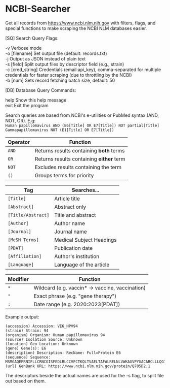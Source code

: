 # NCBI-Searcher
Get all records from https://www.ncbi.nlm.nih.gov with filters, flags, and special functions to make scraping the NCBI NLM databases easier.

[SQ] Search Query Flags:  
  
-v                 Verbose mode  
-o [filename]      Set output file (default: records.txt)  
-j                 Output as JSON instead of plain text  
-s [field]         Split output files by descriptor field (e.g., strain)  
-c [cred_string]   Credentials (email:api_key), comma-separated for multiple credentials for faster scraping (due to throttling by the NCBI)  
-b [num]           Sets record fetching batch size, default: 50  

[DB] Database Query Commands:  
  
help               Show this help message  
exit               Exit the program  

Search queries are based from NCBI's e-utilities or PubMed syntax (AND, NOT, OR). E.g:  
`Human papillomavirus AND (E6[Title] OR E7[Title]) NOT partial[Title]`  
`Gammapapillomavirus NOT (E1[Title] OR E7[Title])`  

| Operator | Function                                   |
| -------- | ------------------------------------------ |
| `AND`    | Returns results containing **both** terms  |
| `OR`     | Returns results containing **either** term |
| `NOT`    | Excludes results containing the term       |
| `()`     | Groups terms for priority                  |

| Tag                | Searches...              |
| ------------------ | ------------------------ |
| `[Title]`          | Article title            |
| `[Abstract]`       | Abstract only            |
| `[Title/Abstract]` | Title and abstract       |
| `[Author]`         | Author name              |
| `[Journal]`        | Journal name             |
| `[MeSH Terms]`     | Medical Subject Headings |
| `[PDAT]`           | Publication date         |
| `[Affiliation]`    | Author's institution     |
| `[Language]`       | Language of the article  |

| Modifier | Function                                         |
| -------- | ------------------------------------------------ |
| `*`      |  Wildcard (e.g. vaccin* → vaccine, vaccination)  |
| `"`      | Exact phrase (e.g. "gene therapy")               |
| `:`      | Date range (e.g. 2020:2023[PDAT])                |

Example output:

```
(accession) Accession: VE6_HPV94
(strain) Strain: 94
(organism) Organism: Human papillomavirus 94
(source) Isolation Source: Unknown
(location) Geo Location: Unknown
(gene) Gene(s): E6
(description) Description: RecName: Full=Protein E6
(sequence) Sequence:
MSMGAQEPRNIFLLCRNCGISFEDLRLCCVFCTKQLTVAELTAFALRELNLVWKAGVPYGACARCLLLQGIARRLKYWQYSYYVEGVEEETKESINTQQIRCYTCHKPLVKEEKDRHRNERRRLHKISGYWRGCCAYCWTRCTVRIPQ
(url) GenBank URL: https://www.ncbi.nlm.nih.gov/protein/Q705D2.1
```

The descriptors beside the actual names are used for the -s flag, to split file out based on them.

